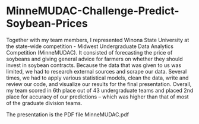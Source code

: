 # MinneMUDAC-Challenge-Predict-Soybean-Prices

Together with my team members, I represented Winona State University at the state-wide competition - Midwest Undergraduate Data Analytics Competition (MinneMUDAC). It consisted of forecasting the price of soybeans and giving general advice for farmers on whether they should invest in soybean contracts. Because the data that was given to us was limited, we had to research external sources and scrape our data. Several times, we had to apply various statistical models, clean the data, write and review our code, and visualize our results for the final presentation. Overall, my team scored in 6th place out of 43 undergraduate teams and placed 2nd place for accuracy of our predictions – which was higher than that of most of the graduate division teams.

The presentation is the PDF file MinneMUDAC.pdf
